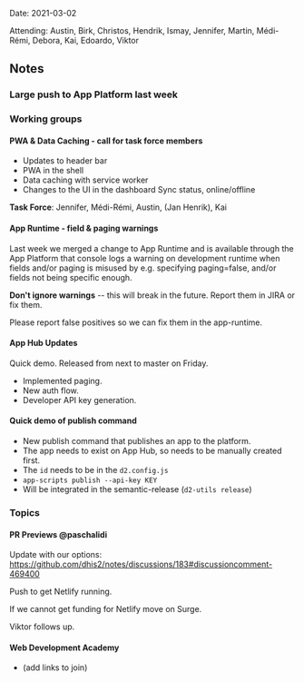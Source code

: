 Date: 2021-03-02

Attending: Austin, Birk, Christos, Hendrik, Ismay, Jennifer, Martin,
Médi-Rémi, Debora, Kai, Edoardo, Viktor

## Notes

### Large push to App Platform last week

### Working groups

#### PWA & Data Caching - call for task force members

-   Updates to header bar
-   PWA in the shell
-   Data caching with service worker
-   Changes to the UI in the dashboard
    Sync status, online/offline

**Task Force**: Jennifer, Médi-Rémi, Austin, (Jan Henrik), Kai

#### App Runtime - field & paging warnings

Last week we merged a change to App Runtime and is available through the
App Platform that console logs a warning on development runtime when
fields and/or paging is misused by e.g. specifying paging=false, and/or
fields not being specific enough.

**Don't ignore warnings** -- this will break in the future. Report them
in JIRA or fix them.

Please report false positives so we can fix them in the app-runtime.

#### App Hub Updates

Quick demo. Released from next to master on Friday.

-   Implemented paging.
-   New auth flow.
-   Developer API key generation.

#### Quick demo of publish command

-   New publish command that publishes an app to the platform.
-   The app needs to exist on App Hub, so needs to be manually created
    first.
-   The `id` needs to be in the `d2.config.js`
-   `app-scripts publish --api-key KEY`
-   Will be integrated in the semantic-release (`d2-utils release`)

### Topics

#### PR Previews @paschalidi

Update with our options: https://github.com/dhis2/notes/discussions/183#discussioncomment-469400

Push to get Netlify running.

If we cannot get funding for Netlify move on Surge.

Viktor follows up.

#### Web Development Academy

-   (add links to join)

